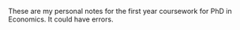 These are my personal notes for the first year coursework for PhD in Economics. It could have errors. 
